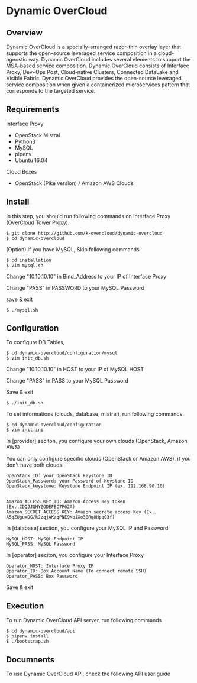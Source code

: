 # Dynamic OverCloud

## Overview ##
Dynamic OverCloud is a specially-arranged razor-thin overlay layer that supports the open-source leveraged service composition in a cloud-agnostic way. Dynamic OverCloud includes several elements to support the MSA-based service composition. Dynamic OverCloud consists of Interface Proxy, Dev+Ops Post, Cloud-native Clusters, Connected DataLake and Visible Fabric. Dynamic OverCloud provides the open-source leveraged service composition when given a containerized microservices pattern that corresponds to the targeted service.


## Requirements
Interface Proxy 
* OpenStack Mistral
* Python3 
* MySQL
* pipenv
* Ubuntu 16.04

Cloud Boxes
* OpenStack (Pike version) / Amazon AWS Clouds


## Install 

In this step, you should run following commands on Interface Proxy (OverCloud Tower Proxy).

```
$ git clone http://github.com/k-overcloud/dynamic-overcloud
$ cd dynamic-overcloud
```

(Option) If you have MySQL, Skip following commands
```
$ cd installation
$ vim mysql.sh
```
Change "10.10.10.10" in Bind_Address to your IP of Interface Proxy


Change "PASS" in PASSWORD to your MySQL Password 


save & exit
```
$ ./mysql.sh
```

## Configuration

To configure DB Tables,
```
$ cd dynamic-overcloud/configuration/mysql
$ vim init_db.sh
```
Change "10.10.10.10" in HOST to your IP of MySQL HOST


Change "PASS" in PASS to your MySQL Password 


Save & exit
```
$ ./init_db.sh
```

To set informations (clouds, database, mistral), run following commands

```
$ cd dynamic-overcloud/configuration
$ vim init.ini
```

In [provider] seciton, you configure your own clouds (OpenStack, Amazon AWS)

You can only configure specific clouds (OpenStack or Amazon AWS), if you don't have both clouds

```
OpenStack_ID: your OpenStack Keystone ID
OpenStack_Password: your Password of Keystone ID
OpenStack_keystone: Keystone Endpoint IP (ex, 192.168.90.10)


Amazon_ACCESS_KEY_ID: Amazon Access Key token (Ex.,CDQJJQHYZODEFBC7P62A)
Amazon_SECRET_ACCESS_KEY: Amazon secrete access Key (Ex., A5qZUguxDG/kJzqjAKaqPNE9KoiXo38Rq8HpqQ3f)
```



In [database] seciton, you configure your MySQL IP and Password

```
MySQL_HOST: MySQL Endpoint IP
MySQL_PASS: MySQL Password
```


In [operator] seciton, you configure your Interface Proxy

```
Operator_HOST: Interface Proxy IP
Operator_ID: Box Account Name (To connect remote SSH)
Operator_PASS: Box Password 
```

Save & exit

## Execution
To run Dynamic OverCloud API server, run following commands

```
$ cd dynamic-overcloud/api
$ pipenv install
$ ./bootstrap.sh
```


## Documnents
To use Dynamic OverCloud API, check the following API user guide








